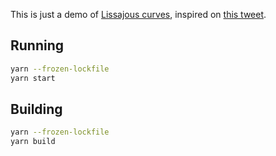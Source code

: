 This is just a demo of [Lissajous curves](https://en.wikipedia.org/wiki/Lissajous_curve), inspired on [this tweet](https://twitter.com/singareddynm/status/1093143997755916288).

## Running

```bash
yarn --frozen-lockfile
yarn start
```

## Building

```bash
yarn --frozen-lockfile
yarn build
```